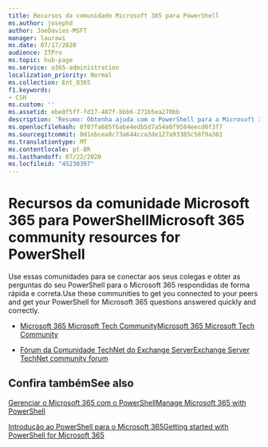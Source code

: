 ```yaml
---
title: Recursos da comunidade Microsoft 365 para PowerShell
ms.author: josephd
author: JoeDavies-MSFT
manager: laurawi
ms.date: 07/17/2020
audience: ITPro
ms.topic: hub-page
ms.service: o365-administration
localization_priority: Normal
ms.collection: Ent_O365
f1.keywords:
- CSH
ms.custom: ''
ms.assetid: ebe0f5ff-fd17-487f-bbb6-271b5ea270bb
description: 'Resumo: Obtenha ajuda com o PowerShell para a Microsoft 365 a partir desses locais da Comunidade.'
ms.openlocfilehash: 8f07fa685f6abe4edb5d7a54a0f9584eecd0f3f7
ms.sourcegitcommit: 0d1ebcea8c73a644cca3de127a93385c58f9a302
ms.translationtype: MT
ms.contentlocale: pt-BR
ms.lasthandoff: 07/22/2020
ms.locfileid: "45230397"
---
```

# <a name="microsoft-365-community-resources-for-powershell"></a><span data-ttu-id="3a783-103">Recursos da comunidade Microsoft 365 para PowerShell</span><span class="sxs-lookup"><span data-stu-id="3a783-103">Microsoft 365 community resources for PowerShell</span></span>

<span data-ttu-id="3a783-104">Use essas comunidades para se conectar aos seus colegas e obter as perguntas do seu PowerShell para o Microsoft 365 respondidas de forma rápida e correta.</span><span class="sxs-lookup"><span data-stu-id="3a783-104">Use these communities to get you connected to your peers and get your PowerShell for Microsoft 365 questions answered quickly and correctly.</span></span> 
  
- [<span data-ttu-id="3a783-105">Microsoft 365 Microsoft Tech Community</span><span class="sxs-lookup"><span data-stu-id="3a783-105">Microsoft 365 Microsoft Tech Community</span></span>](https://techcommunity.microsoft.com/t5/microsoft-365/ct-p/microsoft365)
    
- [<span data-ttu-id="3a783-106">Fórum da Comunidade TechNet do Exchange Server</span><span class="sxs-lookup"><span data-stu-id="3a783-106">Exchange Server TechNet community forum</span></span>](https://social.technet.microsoft.com/Forums/exchange/home?forum=exchangesvrgeneral)
    
## <a name="see-also"></a><span data-ttu-id="3a783-107">Confira também</span><span class="sxs-lookup"><span data-stu-id="3a783-107">See also</span></span>

[<span data-ttu-id="3a783-108">Gerenciar o Microsoft 365 com o PowerShell</span><span class="sxs-lookup"><span data-stu-id="3a783-108">Manage Microsoft 365 with PowerShell</span></span>](manage-office-365-with-office-365-powershell.md)
  
[<span data-ttu-id="3a783-109">Introdução ao PowerShell para o Microsoft 365</span><span class="sxs-lookup"><span data-stu-id="3a783-109">Getting started with PowerShell for Microsoft 365</span></span>](getting-started-with-office-365-powershell.md)

